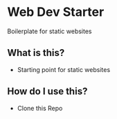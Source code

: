 # Web Dev Starter
Boilerplate for static websites
## What is this?

* Starting point for static websites

## How do I use this?

* Clone this Repo
